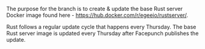 The purpose for the branch is to create & update the base Rust server Docker image found here - https://hub.docker.com/r/egeeio/rustserver/.

Rust follows a regular update cycle that happens every Thursday. The base Rust server image is updated every Thursday after Facepunch publishes the update.
